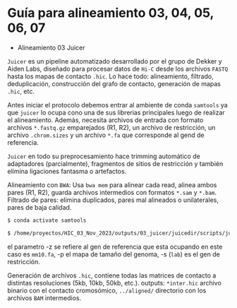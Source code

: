 # Guía para alineamiento 03, 04, 05, 06, 07

+ Alineamiento 03 Juicer

```Juicer``` es un pipeline automatizado desarrollado por el grupo de Dekker y Aiden Labs, diseñado para procesar datos de ```Hi-C``` desde los archivos ```FASTQ``` hasta los mapas de contacto ```.hic```. Lo hace todo: alineamiento, filtrado, deduplicación, construcción del grafo de contacto, generación de mapas ```.hic```, etc.

Antes iniciar el protocolo debemos entrar al ambiente de conda ```samtools``` ya que ```juicer``` lo ocupa cono una de sus librerias principales luego de realizar el alineamiento. Además, necesita archivos de entrada con formato archivos ```*.fastq.gz``` emparejados (R1, R2), un archivo de restricción, un archivo ```.chrom.sizes``` y un archivo ```*.fa``` que corresponde al gend de referencia.

```Juicer``` en todo su preprocesamiento hace trimming automático de adaptadores (parcialmente), fragmentos de sitios de restricción y también elimina ligaciones fantasma o artefactos.

Alineamiento con ```BWA```: Usa ```bwa mem``` para alinear cada read, alinea ambos pares (R1, R2), guarda archivos intermedios con formatos ```*.sam``` y ```*.bam```. Filtrado de pares: elimina duplicados, pares mal alineados o unilaterales, pares de baja calidad. 
```bash
$ conda activate samtools
```
```bash
$ /home/proyectos/HIC_03_Nov_2023/outputs/03_juicer/juicedir/scripts/juicer.sh -z /home/proyectos/HIC_03_Nov_2023/outputs/03_juicer/juicedir/references/mm10.fa -p /home/proyectos/HIC_03_Nov_2023/outputs/03_juicer/juicedir/references/sizes.genome -s lab -d . -D /home/resources/programs/juicer -y /home/proyectos/HIC_03_Nov_2023/outputs/03_juicer/juicedir/restriction_sites/mm10_lab.txt
```
el parametro -z se refiere al gen de referencia que esta ocupando en este caso es ```mm10.fa```, -p el mapa de tamaño del genoma, -s (```lab```) es el gen de restricción. 

Generación de archivos ```.hic```, contiene todas las matrices de contacto a distintas resoluciones (5kb, 10kb, 50kb, etc.). outputs: ```*inter.hic``` archivo binario con el contacto cromosómico, ```../aligned/``` directorio con los archivos ```BAM``` intermedios.
